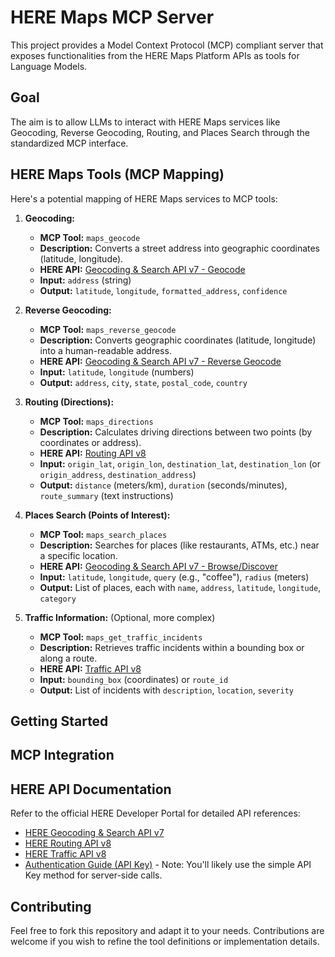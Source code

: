 # HERE Maps MCP Server

This project provides a Model Context Protocol (MCP) compliant server that exposes functionalities from the HERE Maps Platform APIs as tools for Language Models.

## Goal

The aim is to allow LLMs to interact with HERE Maps services like Geocoding, Reverse Geocoding, Routing, and Places Search through the standardized MCP interface.

## HERE Maps Tools (MCP Mapping)

Here's a potential mapping of HERE Maps services to MCP tools:

1.  **Geocoding:**
    *   **MCP Tool:** `maps_geocode`
    *   **Description:** Converts a street address into geographic coordinates (latitude, longitude).
    *   **HERE API:** [Geocoding & Search API v7 - Geocode](https://developer.here.com/documentation/geocoding-search-api/api-reference-swagger.html)
    *   **Input:** `address` (string)
    *   **Output:** `latitude`, `longitude`, `formatted_address`, `confidence`

2.  **Reverse Geocoding:**
    *   **MCP Tool:** `maps_reverse_geocode`
    *   **Description:** Converts geographic coordinates (latitude, longitude) into a human-readable address.
    *   **HERE API:** [Geocoding & Search API v7 - Reverse Geocode](https://developer.here.com/documentation/geocoding-search-api/api-reference-swagger.html)
    *   **Input:** `latitude`, `longitude` (numbers)
    *   **Output:** `address`, `city`, `state`, `postal_code`, `country`

3.  **Routing (Directions):**
    *   **MCP Tool:** `maps_directions`
    *   **Description:** Calculates driving directions between two points (by coordinates or address).
    *   **HERE API:** [Routing API v8](https://developer.here.com/documentation/routing-api/api-reference-swagger.html)
    *   **Input:** `origin_lat`, `origin_lon`, `destination_lat`, `destination_lon` (or `origin_address`, `destination_address`)
    *   **Output:** `distance` (meters/km), `duration` (seconds/minutes), `route_summary` (text instructions)

4.  **Places Search (Points of Interest):**
    *   **MCP Tool:** `maps_search_places`
    *   **Description:** Searches for places (like restaurants, ATMs, etc.) near a specific location.
    *   **HERE API:** [Geocoding & Search API v7 - Browse/Discover](https://developer.here.com/documentation/geocoding-search-api/api-reference-swagger.html)
    *   **Input:** `latitude`, `longitude`, `query` (e.g., "coffee"), `radius` (meters)
    *   **Output:** List of places, each with `name`, `address`, `latitude`, `longitude`, `category`

5.  **Traffic Information:** (Optional, more complex)
    *   **MCP Tool:** `maps_get_traffic_incidents`
    *   **Description:** Retrieves traffic incidents within a bounding box or along a route.
    *   **HERE API:** [Traffic API v8](https://developer.here.com/documentation/traffic-api/api-reference-swagger.html)
    *   **Input:** `bounding_box` (coordinates) or `route_id`
    *   **Output:** List of incidents with `description`, `location`, `severity`

## Getting Started


## MCP Integration


## HERE API Documentation

Refer to the official HERE Developer Portal for detailed API references:

*   [HERE Geocoding & Search API v7](https://developer.here.com/documentation/geocoding-search-api/)
*   [HERE Routing API v8](https://developer.here.com/documentation/routing-api/)
*   [HERE Traffic API v8](https://developer.here.com/documentation/traffic-api/)
*   [Authentication Guide (API Key)](https://developer.here.com/documentation/identity-access-management/dev_guide/topics/sdk.html#step-1-get-credentials) - Note: You'll likely use the simple API Key method for server-side calls.

## Contributing

Feel free to fork this repository and adapt it to your needs. Contributions are welcome if you wish to refine the tool definitions or implementation details.
